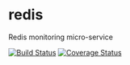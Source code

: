 # redis
Redis monitoring micro-service

[![Build Status](https://travis-ci.org/linchpin-integrations/redis.svg?branch=master)](https://travis-ci.org/linchpin-integrations/redis) 
[![Coverage Status](https://coveralls.io/repos/linchpin-integrations/redis/badge.svg?branch=master)](https://coveralls.io/r/linchpin-integrations/redis?branch=master)
